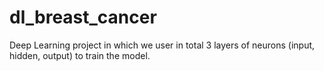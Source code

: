 # dl_breast_cancer
Deep Learning project in which we user in total 3 layers of neurons (input, hidden, output) to train the model.
